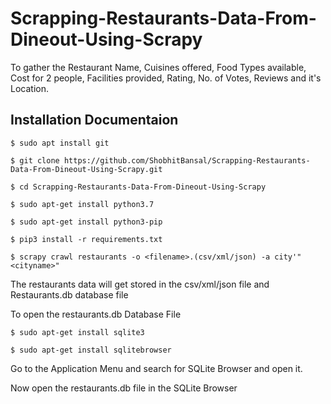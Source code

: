 # Scrapping-Restaurants-Data-From-Dineout-Using-Scrapy

To gather the Restaurant Name, Cuisines offered, Food Types available, Cost for 2 people, Facilities provided, Rating, No. of Votes, Reviews and it's Location.

## Installation Documentaion

    $ sudo apt install git

    $ git clone https://github.com/ShobhitBansal/Scrapping-Restaurants-Data-From-Dineout-Using-Scrapy.git
  
    $ cd Scrapping-Restaurants-Data-From-Dineout-Using-Scrapy
    
    $ sudo apt-get install python3.7
    
    $ sudo apt-get install python3-pip

    $ pip3 install -r requirements.txt
    
    $ scrapy crawl restaurants -o <filename>.(csv/xml/json) -a city'"<cityname>"
    
The restaurants data will get stored in the csv/xml/json file and Restaurants.db database file


    
To open the restaurants.db Database File 
    
    $ sudo apt-get install sqlite3
    
    $ sudo apt-get install sqlitebrowser

Go to the Application Menu and search for SQLite Browser and open it.

Now open the restaurants.db file in the SQLite Browser

